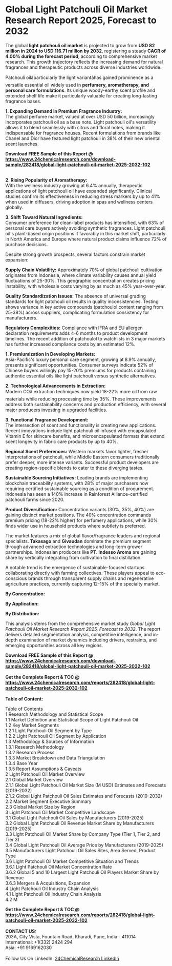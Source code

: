 <h1>Global Light Patchouli Oil Market Research Report 2025, Forecast to 2032</h1><p>The global <strong>light patchouli oil market</strong> is projected to grow from <strong>USD 82 million in 2024 to USD 116.71 million by 2032</strong>, registering a steady <strong>CAGR of 4.00% during the forecast period</strong>, according to comprehensive market research. This growth trajectory reflects the increasing demand for natural fragrances and therapeutic products across diverse industries worldwide.</p><p>Patchouli oilâparticularly the light variantâhas gained prominence as a versatile essential oil widely used in <strong>perfumery, aromatherapy, and personal care formulations</strong>. Its unique woody-earthy scent profile and extended shelf life make it particularly valuable for creating long-lasting fragrance bases.</p><p><strong>1. Expanding Demand in Premium Fragrance Industry:</strong><br>
The global perfume market, valued at over USD 50 billion, increasingly incorporates patchouli oil as a base note. Light patchouli oil's versatility allows it to blend seamlessly with citrus and floral notes, making it indispensable for fragrance houses. Recent formulations from brands like Chanel and Dior have featured light patchouli in 38% of their new oriental scent launches.</p><div><b>Download FREE Sample of this Report @ 
            <a href="https://www.24chemicalresearch.com/download-sample/282418/global-light-patchouli-oil-market-2025-2032-102">
            https://www.24chemicalresearch.com/download-sample/282418/global-light-patchouli-oil-market-2025-2032-102</a></b></div><br><p><strong>2. Rising Popularity of Aromatherapy:</strong><br>
With the wellness industry growing at 6.4% annually, therapeutic applications of light patchouli oil have expanded significantly. Clinical studies confirm its effectiveness in reducing stress markers by up to 41% when used in diffusers, driving adoption in spas and wellness centers globally.</p><p><strong>3. Shift Toward Natural Ingredients:</strong><br>
Consumer preference for clean-label products has intensified, with 63% of personal care buyers actively avoiding synthetic fragrances. Light patchouli oil's plant-based origin positions it favorably in this market shift, particularly in North America and Europe where natural product claims influence 72% of purchase decisions.</p><p>Despite strong growth prospects, several factors constrain market expansion:</p><p><strong>Supply Chain Volatility:</strong> Approximately 70% of global patchouli cultivation originates from Indonesia, where climate variability causes annual yield fluctuations of 25-30%. This geographic concentration creates pricing instability, with wholesale costs varying by as much as 45% year-over-year.</p><p><strong>Quality Standardization Issues:</strong> The absence of universal grading standards for light patchouli oil results in quality inconsistencies. Testing shows variance in key active compounds (patchoulol content ranging from 25-38%) across suppliers, complicating formulation consistency for manufacturers.</p><p><strong>Regulatory Complexities:</strong> Compliance with IFRA and EU allergen declaration requirements adds 4-6 months to product development timelines. The recent addition of patchoulol to watchlists in 3 major markets has further increased compliance costs by an estimated 12%.</p><p><strong>1. Premiumization in Developing Markets:</strong><br>
Asia-Pacific's luxury personal care segment, growing at 8.9% annually, presents significant opportunities. Consumer surveys indicate 52% of Chinese buyers willingly pay 15-20% premiums for products containing authentic essential oils like light patchouli versus synthetic alternatives.</p><p><strong>2. Technological Advancements in Extraction:</strong><br>
Modern COâ extraction techniques now yield 18-22% more oil from raw materials while reducing processing time by 35%. These improvements address both sustainability concerns and production efficiency, with several major producers investing in upgraded facilities.</p><p><strong>3. Functional Fragrance Development:</strong><br>
The intersection of scent and functionality is creating new applications. Recent innovations include light patchouli oil infused with encapsulated Vitamin E for skincare benefits, and microencapsulated formats that extend scent longevity in fabric care products by up to 40%.</p><p><strong>Regional Scent Preferences:</strong> Western markets favor lighter, fresher interpretations of patchouli, while Middle Eastern consumers traditionally prefer deeper, more intense variants. Successful product developers are creating region-specific blends to cater to these diverging tastes.</p><p><strong>Sustainable Sourcing Initiatives:</strong> Leading brands are implementing blockchain traceability systems, with 28% of major purchasers now requiring certified sustainable sourcing as a condition of procurement. Indonesia has seen a 140% increase in Rainforest Alliance-certified patchouli farms since 2020.</p><p><strong>Product Diversification:</strong> Concentration variants (30%, 35%, 40%) are gaining distinct market positions. The 40% concentration commands premium pricing (18-22% higher) for perfumery applications, while 30% finds wider use in household products where subtlety is preferred.</p><p>The market features a mix of global flavor/fragrance leaders and regional specialists. <strong>Takasago</strong> and <strong>Givaudan</strong> dominate the premium segment through advanced extraction technologies and long-term grower partnerships. Indonesian producers like <strong>PT. Indesso Aroma</strong> are gaining share by vertically integrating from cultivation to final distillation.</p><p>A notable trend is the emergence of sustainable-focused startups collaborating directly with farming collectives. These players appeal to eco-conscious brands through transparent supply chains and regenerative agriculture practices, currently capturing 12-15% of the specialty market.</p><p><strong>By Concentration:</strong></p><p><strong>By Application:</strong></p><p><strong>By Distribution:</strong></p><p>This analysis stems from the comprehensive market study <em>Global Light Patchouli Oil Market Research Report 2025, Forecast to 2032</em>. The report delivers detailed segmentation analysis, competitive intelligence, and in-depth examination of market dynamics including drivers, restraints, and emerging opportunities across all key regions.</p><div><b>Download FREE Sample of this Report @ 
            <a href="https://www.24chemicalresearch.com/download-sample/282418/global-light-patchouli-oil-market-2025-2032-102">
            https://www.24chemicalresearch.com/download-sample/282418/global-light-patchouli-oil-market-2025-2032-102</a></b></div><br><div><b>Get the Complete Report & TOC @ 
            <a href="https://www.24chemicalresearch.com/reports/282418/global-light-patchouli-oil-market-2025-2032-102">
            https://www.24chemicalresearch.com/reports/282418/global-light-patchouli-oil-market-2025-2032-102</a></b></div><br>
            <b>Table of Content:</b><p>Table of Contents<br />
1 Research Methodology and Statistical Scope<br />
1.1 Market Definition and Statistical Scope of Light Patchouli Oil<br />
1.2 Key Market Segments<br />
1.2.1 Light Patchouli Oil Segment by Type<br />
1.2.2 Light Patchouli Oil Segment by Application<br />
1.3 Methodology & Sources of Information<br />
1.3.1 Research Methodology<br />
1.3.2 Research Process<br />
1.3.3 Market Breakdown and Data Triangulation<br />
1.3.4 Base Year<br />
1.3.5 Report Assumptions & Caveats<br />
2 Light Patchouli Oil Market Overview<br />
2.1 Global Market Overview<br />
2.1.1 Global Light Patchouli Oil Market Size (M USD) Estimates and Forecasts (2019-2032)<br />
2.1.2 Global Light Patchouli Oil Sales Estimates and Forecasts (2019-2032)<br />
2.2 Market Segment Executive Summary<br />
2.3 Global Market Size by Region<br />
3 Light Patchouli Oil Market Competitive Landscape<br />
3.1 Global Light Patchouli Oil Sales by Manufacturers (2019-2025)<br />
3.2 Global Light Patchouli Oil Revenue Market Share by Manufacturers (2019-2025)<br />
3.3 Light Patchouli Oil Market Share by Company Type (Tier 1, Tier 2, and Tier 3)<br />
3.4 Global Light Patchouli Oil Average Price by Manufacturers (2019-2025)<br />
3.5 Manufacturers Light Patchouli Oil Sales Sites, Area Served, Product Type<br />
3.6 Light Patchouli Oil Market Competitive Situation and Trends<br />
3.6.1 Light Patchouli Oil Market Concentration Rate<br />
3.6.2 Global 5 and 10 Largest Light Patchouli Oil Players Market Share by Revenue<br />
3.6.3 Mergers & Acquisitions, Expansion<br />
4 Light Patchouli Oil Industry Chain Analysis<br />
4.1 Light Patchouli Oil Industry Chain Analysis<br />
4.2 M</p><div><b>Get the Complete Report & TOC @ 
            <a href="https://www.24chemicalresearch.com/reports/282418/global-light-patchouli-oil-market-2025-2032-102">
            https://www.24chemicalresearch.com/reports/282418/global-light-patchouli-oil-market-2025-2032-102</a></b></div><br><b>CONTACT US:</b><br>
            203A, City Vista, Fountain Road, Kharadi, Pune, India - 411014<br>
            International: +1(332) 2424 294<br>
            Asia: +91 9169162030 <br><br>
            Follow Us On LinkedIn: <a href="https://www.linkedin.com/company/24chemicalresearch/">24ChemicalResearch LinkedIn</a>